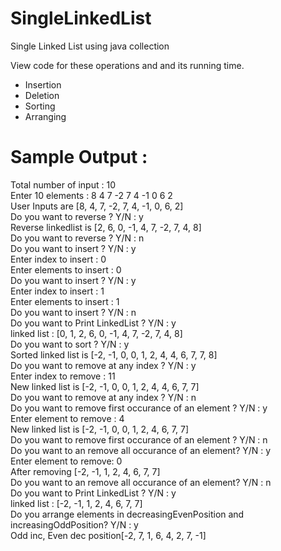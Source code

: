 # SingleLinkedList
Single Linked List using java collection

View code for these operations and and its running time.

- Insertion 
- Deletion
- Sorting 
- Arranging

<h1>Sample Output :</h1>

Total number of input : 10 <br />
Enter 10 elements : 8 4 7 -2 7 4 -1 0 6 2 <br />
User Inputs are [8, 4, 7, -2, 7, 4, -1, 0, 6, 2] <br />
Do you want to reverse ? Y/N : y <br />
Reverse linkedlist is [2, 6, 0, -1, 4, 7, -2, 7, 4, 8] <br />
Do you want to reverse ? Y/N : n <br />
Do you want to insert ? Y/N : y <br />
Enter index to insert : 0 <br />
Enter elements to insert : 0 <br />
Do you want to insert ? Y/N : y <br />
Enter index to insert : 1 <br />
Enter elements to insert : 1 <br />
Do you want to insert ? Y/N : n <br />
Do you want to Print LinkedList ? Y/N : y <br />
linked list : [0, 1, 2, 6, 0, -1, 4, 7, -2, 7, 4, 8] <br />
Do you want to sort ? Y/N : y <br />
Sorted linked list is [-2, -1, 0, 0, 1, 2, 4, 4, 6, 7, 7, 8] <br />
Do you want to remove at any index ? Y/N : y <br />
Enter index to remove : 11 <br />
New linked list is [-2, -1, 0, 0, 1, 2, 4, 4, 6, 7, 7] <br />
Do you want to remove at any index ? Y/N : n <br />
Do you want to remove first occurance of an element ? Y/N : y <br />
Enter element to remove : 4 <br />
New linked list is [-2, -1, 0, 0, 1, 2, 4, 6, 7, 7] <br />
Do you want to remove first occurance of an element ? Y/N : n <br />
Do you want to an remove all occurance of an element? Y/N : y <br />
Enter element to remove: 0 <br />
After removing [-2, -1, 1, 2, 4, 6, 7, 7] <br />
Do you want to an remove all occurance of an element? Y/N : n <br />
Do you want to Print LinkedList ? Y/N : y <br />
linked list : [-2, -1, 1, 2, 4, 6, 7, 7] <br />
Do you arrange elements in decreasingEvenPosition and increasingOddPosition? Y/N : y <br />
Odd inc, Even dec position[-2, 7, 1, 6, 4, 2, 7, -1] <br />
